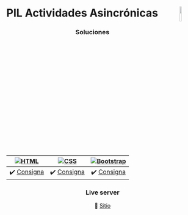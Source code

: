 # PIL Actividades Asincrónicas [<img align="right"  src="https://files.embluemail.com/uo/6499/et9aqooxeaqqmsp.jpg" width="10%">](https://empleoyfamilia.cba.gov.ar/programa-de-insercion-laboral-en-nuevas-tecnologias/)

<div align="center">

  ### Soluciones

  | [![HTML](https://img.shields.io/badge/HTML5-E34F26?style=for-the-badge&logo=html5&logoColor=white)](https://developer.mozilla.org/es/docs/Web/HTML) | [![CSS](https://img.shields.io/badge/CSS3-1572B6?style=for-the-badge&logo=css3&logoColor=white)](https://www.w3scools.com/css/) | [![Bootstrap](https://img.shields.io/badge/Bootstrap-563D7C?style=for-the-badge&logo=bootstrap&logoColor=white)](https://getbootstrap.com/) |
  | :---: | :---: | :---: |
  | :heavy_check_mark: [Consigna](https://github.com/rodrigo-contreras-sf/PIL.Actividades.Asincronicas/tree/c37d77fa5e3cf9694e5d2bcb0c08b33f8961bacf) | :heavy_check_mark: [Consigna](https://github.com/rodrigo-contreras-sf/PIL.Actividades.Asincronicas/tree/a5cb4ab950cb3c118647260a1df8c5f247911276) | :heavy_check_mark: [Consigna](https://github.com/rodrigo-contreras-sf/PIL.Actividades.Asincronicas/tree/afdc3f60a009bccecb408af7601a6bc9f9da44af) |

  ### Live server

  :rocket: [Sitio](https://rodrigo-contreras-sf.github.io/PIL.Actividades.Asincronicas/)
</div>
